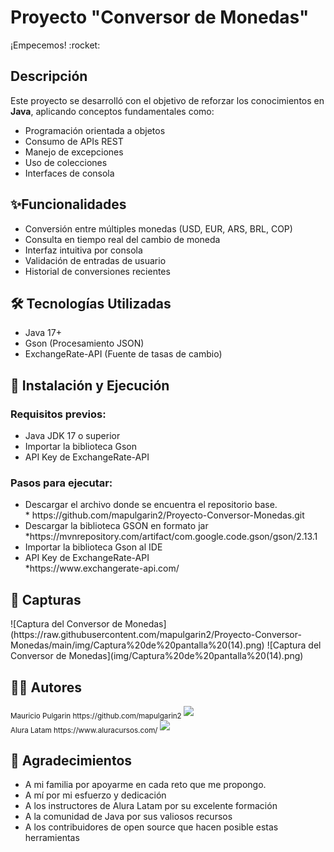 <h1>Proyecto "Conversor de Monedas"</h1>
¡Empecemos! :rocket:
<h2>Descripción</h2>
<p>Este proyecto se desarrolló con el objetivo de reforzar los conocimientos en <strong>Java</strong>, aplicando conceptos fundamentales como:</p>
<ul>
  <li>Programación orientada a objetos</li> 
  <li>Consumo de APIs REST</li>
  <li>Manejo de excepciones</li>
  <li>Uso de colecciones</li>
  <li>Interfaces de consola</li>
</ul>
<h2>✨Funcionalidades </h2>
 <ul>
  <li>Conversión entre múltiples monedas (USD, EUR, ARS, BRL, COP)</li> 
  <li>Consulta en tiempo real del cambio de moneda</li>
  <li>Interfaz intuitiva por consola</li>
  <li>Validación de entradas de usuario</li>
  <li>Historial de conversiones recientes</li>
</ul>
<h2>🛠️ Tecnologías Utilizadas</h2>
<ul>
  <li>Java 17+</li> 
  <li>Gson (Procesamiento JSON)</li>
  <li>ExchangeRate-API (Fuente de tasas de cambio)</li>  
</ul>
<h2>🚀 Instalación y Ejecución</h2>
<h3>Requisitos previos:</h3>
<ul>
  <li>Java JDK 17 o superior</li>
  <li>Importar la biblioteca Gson</li>
  <li>API Key de ExchangeRate-API</li>
</ul>
<h3>Pasos para ejecutar:</h3>
<ul>
  <li>Descargar el archivo donde se encuentra el repositorio base.</li>
  * https://github.com/mapulgarin2/Proyecto-Conversor-Monedas.git
  <li>Descargar la biblioteca GSON en formato jar</li>
  *https://mvnrepository.com/artifact/com.google.code.gson/gson/2.13.1
  <li>Importar la biblioteca Gson al IDE</li>
  <li>API Key de ExchangeRate-API</li>
  *https://www.exchangerate-api.com/
</ul>
<h2>📸 Capturas</h2>
![Captura del Conversor de Monedas](https://raw.githubusercontent.com/mapulgarin2/Proyecto-Conversor-Monedas/main/img/Captura%20de%20pantalla%20(14).png)
![Captura del Conversor de Monedas](img/Captura%20de%20pantalla%20(14).png)



<h2>🧑‍💻 Autores</h2>
<sub>Mauricio Pulgarin https://github.com/mapulgarin2 </sub><img src="https://avatars.githubusercontent.com/u/111947748?v=4" width=115><br><sub>Alura Latam https://www.aluracursos.com/ </sub><img src="https://www.aluracursos.com/assets/img/home/alura-logo.1730889068.svg" width=115>
<h2>🙏 Agradecimientos</h2>
<ul>
  <li>A mi familia por apoyarme en cada reto que me propongo.</li> 
  <li> A mí por mi esfuerzo y dedicación</li>
  <li>A los instructores de Alura Latam por su excelente formación</li>
  <li>A la comunidad de Java por sus valiosos recursos</li>
  <li>A los contribuidores de open source que hacen posible estas herramientas</li>
</ul>


















